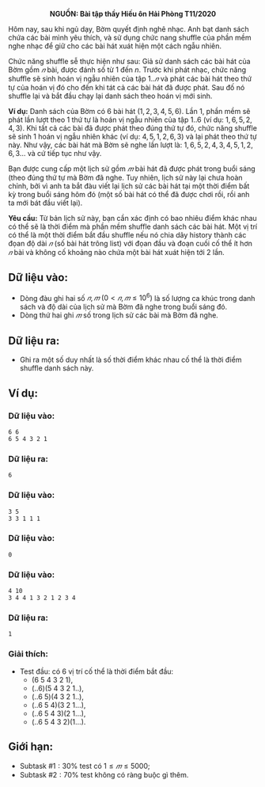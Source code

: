 **<center>NGUỒN: Bài tập thầy Hiếu ôn Hải Phòng T11/2020</center>**

Hôm nay, sau khi ngủ dạy, Bờm quyết định nghê nhạc. Anh bạt danh sách chứa các bài mình yêu thích, và sử dụng chức nang shuffle của phần mềm nghe nhạc để giữ cho các bài hát xuát hiện một cách ngẫu nhiên.

Chức năng shuffle sễ thực hiện như sau: Giả sử danh sách các bài hát của Bờm gồm $𝑛$ bài, được đánh số từ $1$ đến $n$. Trước khi phát nhạc, chức năng shuffle sẽ sinh hoán vị ngẫu nhiên của tập $1. . 𝑛$ và phát các bài hát theo thứ tự của hoán vị đó cho đến khi tát cả các bài hát đã được phát. Sau đố nó shuffle lại và bắt đầu chạy lại danh sách theo hoán vị mới sinh.

**Ví dụ:** Danh sách của Bờm có $6$ bài hát $(1, 2, 3, 4, 5, 6)$. Lần $1$, phần mềm sẽ phát lần lượt theo $1$ thứ tự là hoán vị ngẫu nhiên của tập $1..6$ (ví dụ: $1, 6, 5, 2, 4, 3$). Khi tất cả các bài đã được phát theo đúng thứ tự đó, chức năng shuffle sẽ sinh $1$ hoán vị ngẫu nhiên khác (ví dụ: $4, 5, 1, 2, 6, 3$) và lại phát theo thứ tự này. Như vậy, các bài hát mà Bờm sẽ nghe lần lượt là: $1, 6, 5, 2, 4, 3, 4, 5, 1, 2, 6, 3$… và cứ tiếp tục  như vậy.

Bạn được cung cấp một lịch sử gồm $𝑚$ bài hát đã được phát trong buổi sáng (theo đúng thứ tự mà Bờm đã nghe. Tuy nhiên, lịch sử này lại chưa hoàn chỉnh, bởi vì anh ta bắt đàu viết lại lịch sử các bài hát tại một thời điểm bất kỳ trong buổi sáng hôm đó (một số bài hát có thể đã được chơi rồi, rồi anh ta mới bát đầu viết lại).

**Yêu cầu:** Từ bản lịch sử này, bạn cần xác định có bao nhiêu điểm khác nhau có thể sẽ là thời điểm mà phần mềm shuffle danh sách các bài hát. Một vị trí có thể là một thời điểm bắt đầu shuffle nếu nó chia dãy history thành các đọan độ dài $𝑛$ (số bài hát trông list) với đọan đầu và đoạn cuối cố thể ít hơn $𝑛$ bài và không cố khoảng nào chứa một bài hát xuát hiện tới $2$ lần.

## Dữ liệu vào:
- Dòng đàu ghi hai số $𝑛, 𝑚\ (0 < 𝑛, 𝑚 ≤ 10^6)$ là số lượng ca khúc trong danh sách và độ dài của lịch sử mà Bờm đã nghe trong buổi sáng đó.
- Dòng thứ hai ghi $𝑚$ số trong lịch sử các bài mà Bờm đã nghe.

## Dữ liệu ra:
- Ghi ra một số duy nhất là số thời điểm khác nhau cố thể là thời điểm shuffle danh sách này.

## Ví dụ:
### Dữ liệu vào:
```
6 6
6 5 4 3 2 1
```

### Dữ liệu ra:
```
6
```

### Dữ liệu vào:
```
3 5
3 3 1 1 1
```

### Dữ liệu vào:
```
0
```

### Dữ liệu vào:
```
4 10
3 4 4 1 3 2 1 2 3 4
```

### Dữ liệu ra:
```
1
```

### Giải thích:
- Test đầu: có $6$ vị trí cố thể là thời điểm bắt đầu:
    - $(6\ 5\ 4\ 3\ 2\ 1)$,
    - $(..6) (5\ 4\ 3\ 2\ 1..)$,
    - $(..6\ 5)(4\ 3\ 2\ 1..)$,
    - $(..6\ 5\ 4)(3\ 2\ 1…)$,
    - $(..6\ 5\ 4\ 3 )(2\ 1…)$,
    - $(..6\ 5\ 4\ 3\ 2)(1…)$.

## Giới hạn:
- Subtask $\#1: 30\%$ test có $1 ≤ 𝑚 ≤ 5000$;
- Subtask $\#2: 70\%$ test không có ràng buộc gì thêm.